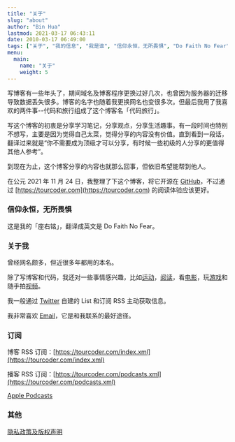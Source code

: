 ```yaml
---
title: "关于"
slug: "about" 
author: "Bin Hua"
lastmod: 2021-03-17 06:43:11
date: 2010-03-17 06:49:00
tags: ["关于", "我的信息", "我是谁", "信仰永恒，无所畏惧", "Do Faith No Fear"]
menu:
  main:
    name: "关于"
    weight: 5
---
```


写博客有一些年头了，期间域名及博客程序更换过好几次，也曾因为服务器的迁移导致数据丢失很多。博客的名字也随着我更换网名也变很多次。但最后我用了我喜欢的两件事--代码和旅行组成了这个博客名「代码旅行」。

写这个博客的初衷是分享学习笔记，分享观点，分享生活趣事。有一段时间也特别不想写，主要是因为觉得自己太菜，觉得分享的内容没有价值。直到看到一段话，翻译过来就是“你不需要成为顶级才可以分享，有时候一些初级的人分享的更值得其他人参考”。

到现在为止，这个博客分享的内容也就那么回事，但依旧希望能帮到他人。

在公元 2021 年 11 月 24 日，我整理了下这个博客，将它开源在 [GitHub](https://github.com/tourcoder/tourcoder)，不过通过 [https://tourcoder.com](https://tourcoder.com) 的阅读体验应该更好。

### 信仰永恒，无所畏惧

这是我的「座右铭」，翻译成英文是 Do Faith No Fear。

### 关于我

曾经网名颇多，但近很多年都用的本名。

除了写博客和代码，我还对一些事情感兴趣，比如[运动](/)，[阅读](/booklist)，看[电影](/booklist)，玩[游戏](/)和随手拍[视频](https://www.youtube.com/@tourcoder)。

我一般通过 [Twitter](https://twitter.com/tourcoder) 自建的 List 和订阅 RSS 主动获取信息。

我非常喜欢 [Email](mailto:code@TOURCODER.com)，它是和我联系的最好途径。

### 订阅

博客 RSS 订阅：[https://tourcoder.com/index.xml](https://tourcoder.com/index.xml)

播客 RSS 订阅：[https://tourcoder.com/podcasts.xml](https://tourcoder.com/podcasts.xml)

[Apple Podcasts](https://podcasts.apple.com/us/podcast/代码旅行/id1484052686)

### 其他

[隐私政策及版权声明](/privacy)